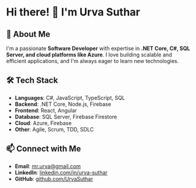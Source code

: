 # Hi there! 👋 I'm Urva Suthar

## 🚀 About Me
I'm a passionate **Software Developer** with expertise in **.NET Core, C#, SQL Server, and cloud platforms like Azure**. I love building scalable and efficient applications, and I'm always eager to learn new technologies.

## 🛠️ Tech Stack
- **Languages**: C#, JavaScript, TypeScript, SQL
- **Backend**: .NET Core, Node.js, Firebase
- **Frontend**: React, Angular
- **Database**: SQL Server, Firebase Firestore
- **Cloud**: Azure, Firebase
- **Other**: Agile, Scrum, TDD, SDLC

## 📫 Connect with Me
- **Email**: [mr.urva@gmail.com](mailto:mr.urva@gmail.com)
- **LinkedIn**: [linkedin.com/in/urva-suthar](https://linkedin.com/in/urva-suthar)
- **GitHub**: [github.com/UrvaSuthar](https://github.com/UrvaSuthar)
